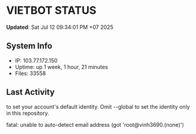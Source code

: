 # VIETBOT STATUS
**Updated**: Sat Jul 12 09:34:01 PM +07 2025

## System Info
- IP: 103.77.172.150
- Uptime: up 1 week, 1 hour, 21 minutes
- Files: 33558

## Last Activity

to set your account's default identity.
Omit --global to set the identity only in this repository.

fatal: unable to auto-detect email address (got 'root@vinh3690.(none)')
